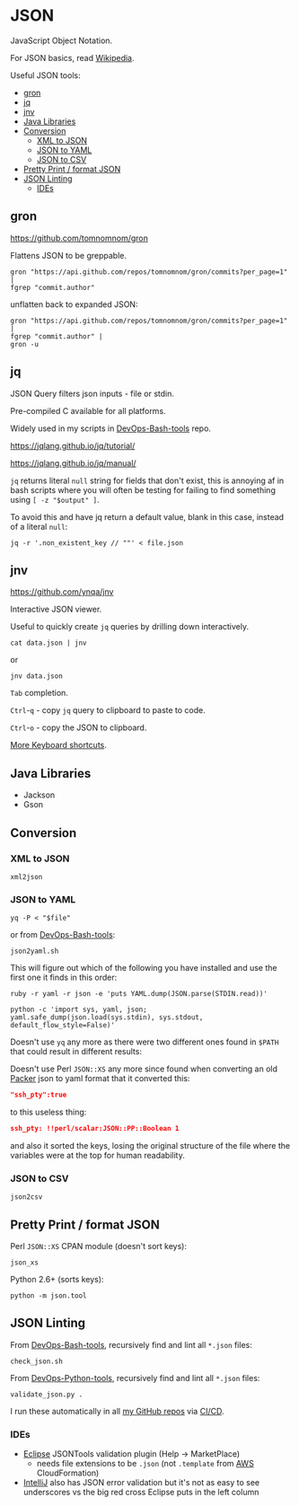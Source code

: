 # JSON

JavaScript Object Notation.

For JSON basics, read [Wikipedia](https://en.wikipedia.org/wiki/JSON).

Useful JSON tools:

<!-- INDEX_START -->

- [gron](#gron)
- [jq](#jq)
- [jnv](#jnv)
- [Java Libraries](#java-libraries)
- [Conversion](#conversion)
  - [XML to JSON](#xml-to-json)
  - [JSON to YAML](#json-to-yaml)
  - [JSON to CSV](#json-to-csv)
- [Pretty Print / format JSON](#pretty-print--format-json)
- [JSON Linting](#json-linting)
  - [IDEs](#ides)

<!-- INDEX_END -->

## gron

<https://github.com/tomnomnom/gron>

Flattens JSON to be greppable.

```shell
gron "https://api.github.com/repos/tomnomnom/gron/commits?per_page=1" |
fgrep "commit.author"
```

unflatten back to expanded JSON:

```shell
gron "https://api.github.com/repos/tomnomnom/gron/commits?per_page=1" |
fgrep "commit.author" |
gron -u
```

## jq

JSON Query filters json inputs - file or stdin.

Pre-compiled C available for all platforms.

Widely used in my scripts in [DevOps-Bash-tools](devops-bash-tools.md) repo.

<https://jqlang.github.io/jq/tutorial/>

<https://jqlang.github.io/jq/manual/>

`jq` returns literal `null` string for fields that don't exist, this is annoying af in bash scripts where you will
often be testing for failing to find something using `[ -z "$output" ]`.

To avoid this and have jq return a default value, blank in this case, instead of a literal `null`:

```shell
jq -r '.non_existent_key // ""' < file.json
```

## jnv

<https://github.com/ynqa/jnv>

Interactive JSON viewer.

Useful to quickly create `jq` queries by drilling down interactively.

```shell
cat data.json | jnv
```

or

```shell
jnv data.json
```

`Tab` completion.

`Ctrl`-`q` - copy `jq` query to clipboard to paste to code.

`Ctrl`-`o` - copy the JSON to clipboard.

[More Keyboard shortcuts](https://github.com/ynqa/jnv?tab=readme-ov-file#keymap).

## Java Libraries

- Jackson
- Gson

## Conversion

### XML to JSON

```shell
xml2json
```

### JSON to YAML

```shell
yq -P < "$file"
```

or from [DevOps-Bash-tools](devops-bash-tools.md):

```shell
json2yaml.sh
```

This will figure out which of the following you have installed and use the first one it finds in this order:

```shell
ruby -r yaml -r json -e 'puts YAML.dump(JSON.parse(STDIN.read))'
```

```shell
python -c 'import sys, yaml, json; yaml.safe_dump(json.load(sys.stdin), sys.stdout, default_flow_style=False)'
```

Doesn't use `yq` any more as there were two different ones found in `$PATH` that could result in different results:

Doesn't use Perl `JSON::XS` any more since found when converting an old [Packer](packer.md) json to yaml format that it
converted this:

```json
"ssh_pty":true
```

to this useless thing:

```json
ssh_pty: !!perl/scalar:JSON::PP::Boolean 1
```

and also it sorted the keys, losing the original structure of the file where the variables were at the top for human
readability.

### JSON to CSV

```shell
json2csv
```

## Pretty Print / format JSON

Perl `JSON::XS` CPAN module (doesn't sort keys):

```shell
json_xs
```

Python 2.6+ (sorts keys):

```shell
python -m json.tool
```

## JSON Linting

From [DevOps-Bash-tools](devops-bash-tools.md), recursively find and lint all `*.json` files:

```shell
check_json.sh
```

From [DevOps-Python-tools](devops-python-tools.md), recursively find and lint all `*.json` files:

```shell
validate_json.py .
```

I run these automatically in all [my GitHub repos](https://github.com/HariSekhon) via [CI/CD](cicd.md).

### IDEs

- [Eclipse](editors.md#eclipse) JSONTools validation plugin (Help -> MarketPlace)
  - needs file extensions to be `.json` (not `.template` from [AWS](aws.md) CloudFormation)
- [IntelliJ](intellij.md) also has JSON error validation but it's not as easy to see underscores vs the big red cross
  Eclipse puts in the left column
